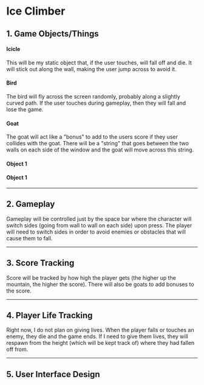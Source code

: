 # Ice Climber

## 1. Game Objects/Things
#### Icicle
This will be my static object that, if the user touches, will fall off and die. It will
stick out along the wall, making the user jump across to avoid it.

#### Bird
The bird will fly across the screen randomly, probably along a slightly curved path. If
the user touches during gameplay, then they will fall and lose the game.

#### Goat
The goat will act like a "bonus" to add to the users score if they user collides with the goat.
There will be a "string" that goes between the two walls on each side of the window and
the goat will move across this string.

#### Object 1

#### Object 1

----

## 2. Gameplay
Gameplay will be controlled just by the space bar where the character will switch sides
(going from wall to wall on each side) upon press. The player will need to switch sides
in order to avoid enemies or obstacles that will cause them to fall.

----

## 3. Score Tracking
Score will be tracked by how high the player gets (the higher up the mountain, the higher the score).
There will also be goats to add bonuses to the score.

----

## 4. Player Life Tracking
Right now, I do not plan on giving lives. When the player falls or touches an enemy, they die and the game ends.
If I need to give them lives, they will respawn from the height (which will be kept track of) where
they had fallen off from.

----

## 5. User Interface Design

